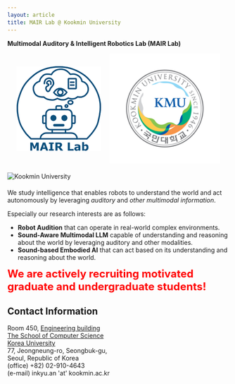 ```yaml
---
layout: article
title: MAIR Lab @ Kookmin University
---
```

**Multimodal Auditory & Intelligent Robotics Lab (MAIR Lab)**

<div style="display: flex; justify-content: center; gap: 20px; align-items: center;">
  <img src="/assets/logo/logo.png" alt="Lab Logo" style="max-width: 250px;">
  <img src="/assets/logo/emblem_color.jpg" alt="KM Logo" style="max-width: 250px;">
</div>

<div style="display: flex; justify-content: center; margin: 20px 0;">
  <img src="/assets/images/KMU.jpg" alt="Kookmin University" style="max-width: 600px; width: 100%; height: auto;">
</div>
<!-- <img src="/assets/logo/logo.png" alt="Lab Logo" style="max-width: 250px; display: block; margin: 0 auto;"/>
<img src="/assets/logo/emblem_color.jpg" alt="KM Logo" style="max-width: 250px; display: block; margin: 0 auto;"/> -->


We study intelligence that enables robots to understand the world and act autonomously by leveraging _auditory_ and _other multimodal information_.

Especially our research interests are as follows:
- **Robot Audition** that can operate in real-world complex environments.
- **Sound-Aware Multimodal LLM** capable of understanding and reasoning about the world by leveraging auditory and other modalities.
- **Sound-based Embodied AI** that can act based on its understanding and reasoning about the world.

<span style="font-size: 24px; color: red; font-weight: bold;">
We are actively recruiting motivated graduate and undergraduate students!
</span>

<!-- For more detailed information, please see [Research](/research) and
[Publications](/publications). -->


## Contact Information

Room 450, [Engineering building](https://maps.app.goo.gl/MTAvCZLkHQ21gsrK7) <br>
[The School of Computer Science](https://cs.kookmin.ac.kr/) <br>
[Korea University](https://www.kookmin.ac.kr/) <br>
77, Jeongneung-ro, Seongbuk-gu, <br>
Seoul, Republic of Korea <br>
(office) +82) 02-910-4643 <br>
(e-mail) inkyu.an 'at' kookmin.ac.kr

<!-- include author links -->
<!-- {% assign author=site.data.authors["Inkyu An"] %}
<div>{% include author-links.html author=author %}</div> -->
